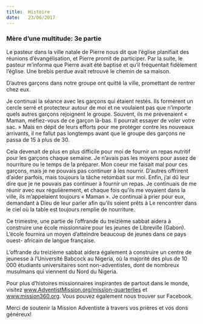 ```yaml
---
title:  Histoire
date:   23/06/2017
---
```


### Mère d’une multitude: 3e partie

Le pasteur dans la ville natale de Pierre nous dit que l’église planifiait des réunions d’évangélisation, et Pierre  promit de participer. Par la suite, le pasteur m’informa que Pierre avait été baptisé et qu’il fréquentait  fidèlement l’église. Une brebis perdue avait retrouvé le chemin de sa maison. 

D’autres garçons dans notre groupe ont quitté la ville, promettant de rentrer chez eux. 

Je continuai la séance avec les garçons qui étaient restés. Ils formèrent un cercle serré et protecteur autour de  moi et ne voulaient pas que n’importe quels autres garçons rejoignent le groupe. Souvent, ils me prévenaient «  Maman, méfiez-vous de ce garçon là-bas. Il pourrait essayer de voler votre sac. » Mais en dépit de leurs efforts  pour me protéger contre les nouveaux arrivants, il ne fallut pas longtemps avant que le groupe des garçons ne  passa de 15 à plus de 30. 

Cela devenait de plus en plus difficile pour moi de fournir un repas nutritif pour les garçons chaque semaine. Je  n’avais pas les moyens pour assez de nourriture ou le temps de la préparer. Mon coeur me faisait mal pour ces garçons, mais je ne pouvais pas continuer à les nourrir. D’autres offrirent d’aider parfois, mais toujours la tâche  retombait sur moi. Enfin, j’ai dû leur dire que je ne pouvais pas continuer à fournir un repas. Je continuais de  me réunir avec eux régulièrement, et chaque fois qu’ils me voyaient dans la  ville, ils m’appelaient toujours «  Maman ». Je continuai à prier pour eux, demandant à Dieu de leur parler afin qu’ils soient prêts à Le rencontrer  dans le ciel où la table est toujours remplie de nourriture. 

Ce trimestre, une partie de l’offrande du treizième sabbat aidera à construire une école missionnaire pour les  jeunes de Libreville (Gabon). L’école fournira un moyen d’atteindre beaucoup de jeunes dans ce pays ouest- africain de langue française.

L’offrande du treizième sabbat aidera également à construire un centre de jeunesse à l’Université Babcock au  Nigeria, où la majorité des plus de 10 000 étudiants universitaires sont non-adventistes, dont de nombreux  musulmans qui viennent du Nord du Nigeria. 

Pour plus d’histoires missionnaires inspirantes de partout dans le monde, visitez  www.AdventistMission.org/mission-quarterlies et www.mission360.org. Vous pouvez également nous trouver  sur Facebook. 

Merci de soutenir la Mission Adventiste à travers vos prières et vos dons généreux!